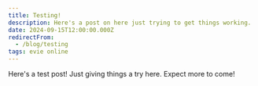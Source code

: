 ```yaml
---
title: Testing!
description: Here's a post on here just trying to get things working.
date: 2024-09-15T12:00:00.000Z
redirectFrom:
  - /blog/testing
tags: evie online
---
```


Here's a test post! Just giving things a try here. Expect more to come!
